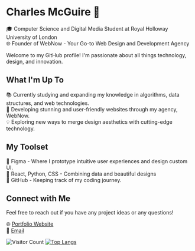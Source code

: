 # Charles McGuire 👋

🎓 Computer Science and Digital Media Student at Royal Holloway University of London  
🌐 Founder of WebNow - Your Go-to Web Design and Development Agency  

Welcome to my GitHub profile! I'm passionate about all things technology, design, and innovation. 

## What I'm Up To

📚 Currently studying and expanding my knowledge in algorithms, data structures, and web technologies.  
🚀 Developing stunning and user-friendly websites through my agency, WebNow.  
💡 Exploring new ways to merge design aesthetics with cutting-edge technology.


## My Toolset

🎨 Figma - Where I prototype intuitive user experiences and design custom UI.  
🔧 React, Python, CSS - Combining data and beautiful designs  
🚀 GitHub - Keeping track of my coding journey.  


## Connect with Me
Feel free to reach out if you have any project ideas or any questions!

🌐 [Portfolio Website](https://webnow.dev)  
📧 [Email](mailto:charliemcguirex5@gmail.com)  


![Visitor Count](https://visitor-badge.laobi.icu/badge?page_id=charliemcx5.charliemcx5)
[![Top Langs](https://github-readme-stats.vercel.app/api/top-langs/?username=charliemcx5)](https://github.com/anuraghazra/github-readme-stats)
